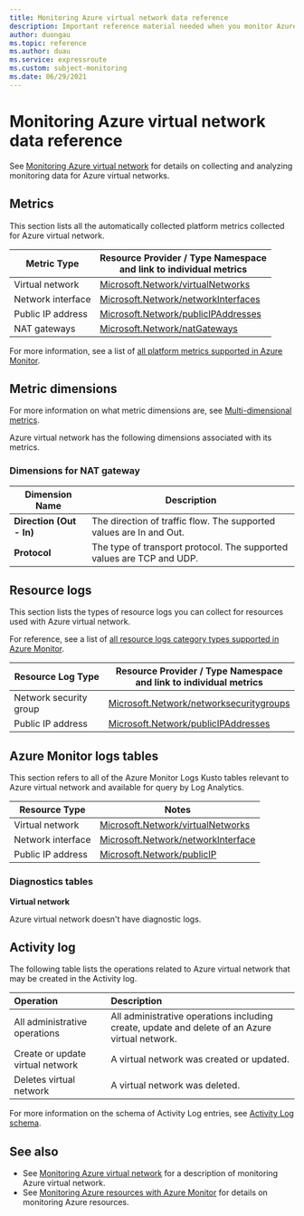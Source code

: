 ```yaml
---
title: Monitoring Azure virtual network data reference 
description: Important reference material needed when you monitor Azure virtual network 
author: duongau
ms.topic: reference
ms.author: duau
ms.service: expressroute
ms.custom: subject-monitoring
ms.date: 06/29/2021
---
```


# Monitoring Azure virtual network data reference

See [Monitoring Azure virtual network](monitor-virtual-network.md) for details on collecting and analyzing monitoring data for Azure virtual networks.

## Metrics

This section lists all the automatically collected platform metrics collected for Azure virtual network.  

| Metric Type | Resource Provider / Type Namespace<br/> and link to individual metrics |
|-------|-----|
| Virtual network | [Microsoft.Network/virtualNetworks](../azure-monitor/essentials/metrics-supported.md#microsoftnetworkvirtualnetworks) |
| Network interface | [Microsoft.Network/networkInterfaces](../azure-monitor/essentials/metrics-supported.md#microsoftnetworknetworkinterfaces) |
| Public IP address | [Microsoft.Network/publicIPAddresses](../azure-monitor/essentials/metrics-supported.md#microsoftnetworkpublicipaddresses) |
| NAT gateways | [Microsoft.Network/natGateways](../azure-monitor/essentials/metrics-supported.md#microsoftnetworkpublicipaddresses)

For more information, see a list of [all platform metrics supported in Azure Monitor](../azure-monitor/essentials/metrics-supported.md).

## Metric dimensions

For more information on what metric dimensions are, see [Multi-dimensional metrics](../azure-monitor/essentials/data-platform-metrics.md#multi-dimensional-metrics).

Azure virtual network has the following dimensions associated with its metrics.

### Dimensions for NAT gateway

| Dimension Name | Description |
| ------------------- | ----------------- |
| **Direction (Out - In)** | The direction of traffic flow. The supported values are In and Out. |
| **Protocol** | The type of transport protocol. The supported values are TCP and UDP. |

## Resource logs

This section lists the types of resource logs you can collect for resources used with Azure virtual network. 

For reference, see a list of [all resource logs category types supported in Azure Monitor](../azure-monitor/essentials/resource-logs-schema.md).

|Resource Log Type | Resource Provider / Type Namespace<br/> and link to individual metrics |
|-------|-----|
| Network security group | [Microsoft.Network/networksecuritygroups](../azure-monitor/essentials/resource-logs-categories.md#microsoftnetworknetworksecuritygroups) |
| Public IP address | [Microsoft.Network/publicIPAddresses](../azure-monitor/essentials/resource-logs-categories.md#microsoftnetworkpublicipaddresses) |

## Azure Monitor logs tables

This section refers to all of the Azure Monitor Logs Kusto tables relevant to Azure virtual network and available for query by Log Analytics. 

|Resource Type | Notes |
|-------|-----|
| Virtual network | [Microsoft.Network/virtualNetworks](/azure/azure-monitor/reference/tables/tables-resourcetype#virtual-networks) |
| Network interface | [Microsoft.Network/networkInterface](/azure/azure-monitor/reference/tables/tables-resourcetype#network-interfaces) |
| Public IP address | [Microsoft.Network/publicIP](/azure/azure-monitor/reference/tables/tables-resourcetype#public-ip-addresses) |

### Diagnostics tables

**Virtual network**

Azure virtual network doesn't have diagnostic logs.

## Activity log

The following table lists the operations related to Azure virtual network that may be created in the Activity log.

| Operation | Description |
|:---|:---|
| All administrative operations | All administrative operations including create, update and delete of an Azure virtual network. |
| Create or update virtual network | A virtual network was created or updated. |
| Deletes virtual network | A virtual network was deleted.|

For more information on the schema of Activity Log entries, see [Activity Log schema](../azure-monitor/essentials/activity-log-schema.md).

## See also

- See [Monitoring Azure virtual network](monitor-virtual-network.md) for a description of monitoring Azure virtual network.
- See [Monitoring Azure resources with Azure Monitor](../azure-monitor/essentials/monitor-azure-resource.md) for details on monitoring Azure resources.
